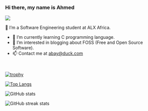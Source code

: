 

<!--
**itsbayahmed/itsbayahmed** is a ✨ _special_ ✨ repository because its `README.md` (this file) appears on your GitHub profile.
</br>

Here are some ideas to get you started:

- 🔭 I’m currently working on ...
- 🌱 I’m currently learning ...
- 👯 I’m looking to collaborate on ...
- 🤔 I’m looking for help with ...
- 💬 Ask me about ...
- 📫 How to reach me: ...
- 😄 Pronouns: ...
- ⚡ Fun fact: ...
-->

### Hi there, my name is Ahmed


![](https://rishavanand.github.io/static/images/greetings.gif)

<!-- [<img src='https://cdn.jsdelivr.net/npm/simple-icons@8.6.0/icons/github.svg' alt='github' height='40 allign=center'>](https://github.com/itsbayahmed)  [<img src='https://cdn.jsdelivr.net/npm/simple-icons@8.6.0/icons/twitter.svg' alt='twitter' height='40'>](https://twitter.com/itsbayahmed)  [<img src='https://cdn.jsdelivr.net/npm/simple-icons@8.6.0/icons/youtube.svg' alt='YouTube' height='40'>](https://www.youtube.com/channel/UCeGlWbHS4OQRz9TGMjyST_w)
 -->

🔭 I’m  a Software Engineering student at ALX Africa.

- 🌱  I’m currently learning C programming language.
- 👀  I’m interested in blogging about FOSS (Free and Open Source Software).
- 📫  Contact me at abay@duck.com 
</br>



[![trophy](https://github-profile-trophy.vercel.app/?username=itsbayahmed)](https://github.com/ryo-ma/github-profile-trophy)

[![Top Langs](https://github-readme-stats.vercel.app/api/top-langs/?username=itsbayahmed)](https://github.com/anuraghazra/github-readme-stats)

![GitHub stats](https://github-readme-stats.vercel.app/api?username=itsbayahmed&show_icons=true)  

![GitHub streak stats](https://streak-stats.demolab.com/?user=itsbayahmed)  

